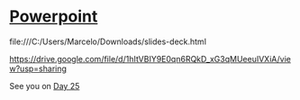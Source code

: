 


# [Powerpoint ]( https://docs.google.com/presentation/d/e/2PACX-1vTy6CNULzBg0B4dJilB96jC_St2D4ZCbfedv6FS1HbRFzvUeUrkKmB3ap5IaHknnw/pub?start=true&loop=true&delayms=2000)

file:///C:/Users/Marcelo/Downloads/slides-deck.html


https://drive.google.com/file/d/1hItVBIY9E0qn6RQkD_xG3qMUeeuIVXiA/view?usp=sharing






See you on [Day 25](day25.md)
